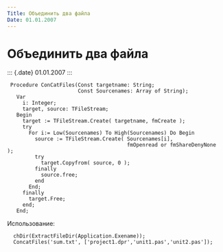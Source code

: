 ```yaml
---
Title: Объединить два файла
Date: 01.01.2007
---
```



Объединить два файла
====================

::: {.date}
01.01.2007
:::

     Procedure ConCatFiles(Const targetname: String;
                           Const Sourcenames: Array of String);
       Var
         i: Integer;
         target, source: TFileStream;
       Begin
         target := TFileStream.Create( targetname, fmCreate );
         try
           For i:= Low(Sourcenames) To High(Sourcenames) Do Begin
             source := TFileStream.Create( Sourcenames[i],
                                           fmOpenread or fmShareDenyNone );
             try
               target.Copyfrom( source, 0 );
             finally
               source.free;
             end
           End;
         finally
           target.Free;
         end;
       End;

 

Использование:

 

      chDir(ExtractFileDir(Application.Exename));
      ConcatFiles('sum.txt', ['project1.dpr','unit1.pas','unit2.pas']);

 
